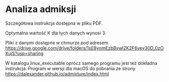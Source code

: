 # Analiza admiksji
Szczegółowa instrukcja dostępna w pliku PDF.</P>
Optymalna wartość K dla tych danych wynosi 3.</P>
Pliki z danymi dostępne w chmurze pod adresem https://drive.google.com/drive/folders/1sE8ynmEzbBvwl2K2F6vey30D_0zOXujS?usp=sharing </P>
W katalogu linux_executable oprócz samego programu jest też dokładna instrukcja.
Program w wersji dla macOS do pobrania ze strony https://dalexander.github.io/admixture/index.html
